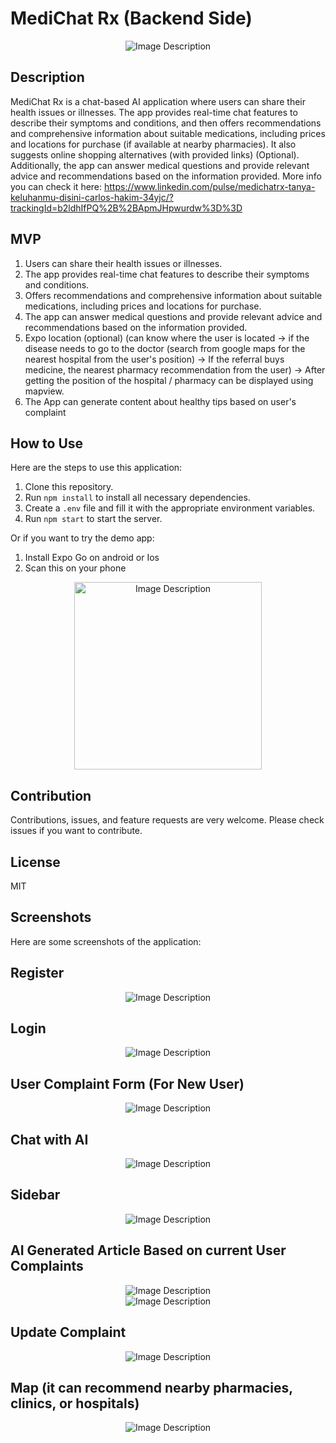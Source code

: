 # MediChat Rx (Backend Side)

<div align="center">
    <img src="assets/logo.png" alt="Image Description">
</div>

## Description

MediChat Rx is a chat-based AI application where users can share their health issues or illnesses. The app provides real-time chat features to describe their symptoms and conditions, and then offers recommendations and comprehensive information about suitable medications, including prices and locations for purchase (if available at nearby pharmacies). It also suggests online shopping alternatives (with provided links) (Optional). Additionally, the app can answer medical questions and provide relevant advice and recommendations based on the information provided.
More info you can check it here: https://www.linkedin.com/pulse/medichatrx-tanya-keluhanmu-disini-carlos-hakim-34yjc/?trackingId=b2ldhIfPQ%2B%2BApmJHpwurdw%3D%3D

## MVP

1. Users can share their health issues or illnesses.
2. The app provides real-time chat features to describe their symptoms and conditions.
3. Offers recommendations and comprehensive information about suitable medications, including prices and locations for purchase.
4. The app can answer medical questions and provide relevant advice and recommendations based on the information provided.
5. Expo location (optional) (can know where the user is located → if the disease needs to go to the doctor (search from google maps for the nearest hospital from the user's position) → If the referral buys medicine, the nearest pharmacy recommendation from the user) → After getting the position of the hospital / pharmacy can be displayed using mapview.
6. The App can generate content about healthy tips based on user's complaint

## How to Use

Here are the steps to use this application:

1. Clone this repository.
2. Run `npm install` to install all necessary dependencies.
3. Create a `.env` file and fill it with the appropriate environment variables.
4. Run `npm start` to start the server.

Or if you want to try the demo app:
1. Install Expo Go on android or Ios
2. Scan this on your phone
<div align="center">
    <img src="assets/QRCode.png" width=300 height=300 alt="Image Description">
</div>

## Contribution

Contributions, issues, and feature requests are very welcome. Please check issues if you want to contribute.

## License

MIT

## Screenshots

Here are some screenshots of the application:

<h2>Register</h2>
<div align="center">
    <img src="assets/register.png" alt="Image Description">
</div>

<h2>Login</h2>
<div align="center">
    <img src="assets/login.png" alt="Image Description">
</div>

<h2>User Complaint Form (For New User)</h2>
<div align="center">
    <img src="assets/createUserComplaints.png" alt="Image Description">
</div>

<h2>Chat with AI</h2>
<div align="center">
    <img src="assets/chat.png" alt="Image Description">
</div>

<h2>Sidebar</h2>
<div align="center">
    <img src="assets/sidebar.png" alt="Image Description">
</div>

<h2>AI Generated Article Based on current User Complaints</h2>
<div align="center">
    <img src="assets/AI generated article.png" alt="Image Description">
</div>
<div align="center">
    <img src="assets/articledetail.png" alt="Image Description">
</div>

<h2>Update Complaint</h2>
<div align="center">
    <img src="assets/updateComplaint.png" alt="Image Description">
</div>

<h2>Map (it can recommend nearby pharmacies, clinics, or hospitals)</h2>
<div align="center">
    <img src="assets/map.png" alt="Image Description">
</div>


